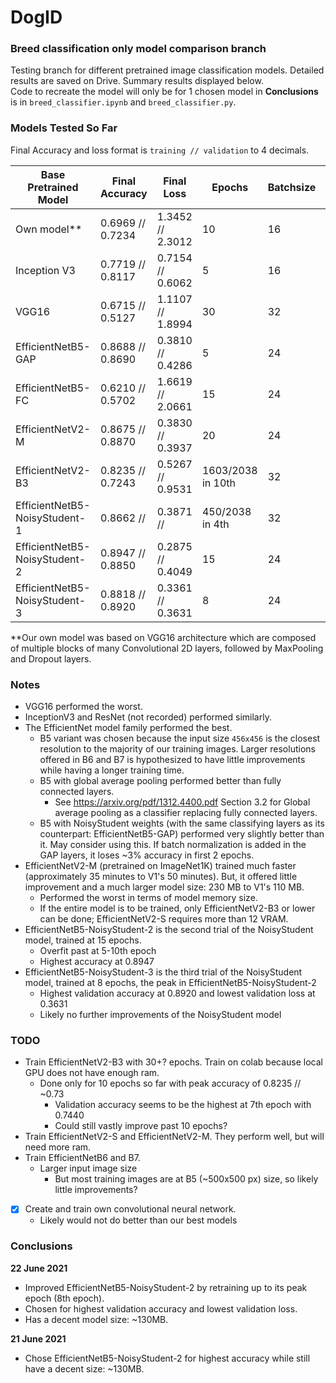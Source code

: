 # DogID

### Breed classification only model comparison branch
Testing branch for different pretrained image classification models.
Detailed results are saved on Drive. Summary results displayed below.\
Code to recreate the model will only be for 1 chosen model in **Conclusions** is in `breed_classifier.ipynb` and `breed_classifier.py`.

### Models Tested So Far
Final Accuracy and loss format is `training // validation` to 4 decimals.

| Base Pretrained Model         | Final Accuracy   | Final Loss       | Epochs            | Batchsize | Learning Rate | Training |
| ----------------------------- | ---------------- | -----------------| ----------------- | --------- | ------------- | -------- |
| Own model**                   | 0.6969 // 0.7234 | 1.3452 // 2.3012 | 10                | 16        | 0.001         | Own model|
| Inception V3                  | 0.7719 // 0.8117 | 0.7154 // 0.6062 | 5                 | 16        | 0.0001        | Top only |
| VGG16                         | 0.6715 // 0.5127 | 1.1107 // 1.8994 | 30                | 32        | 0.001         | Top only |
| EfficientNetB5-GAP            | 0.8688 // 0.8690 | 0.3810 // 0.4286 | 5                 | 24        | 0.001         | Top only |
| EfficientNetB5-FC             | 0.6210 // 0.5702 | 1.6619 // 2.0661 | 15                | 24        | 0.001         | Top only |
| EfficientNetV2-M              | 0.8675 // 0.8870 | 0.3830 // 0.3937 | 20                | 24        | 0.001         | Top only |
| EfficientNetV2-B3             | 0.8235 // 0.7243 | 0.5267 // 0.9531 | 1603/2038 in 10th | 32        | 0.001         | All      |
| EfficientNetB5-NoisyStudent-1 | 0.8662 //        | 0.3871 //        | 450/2038 in 4th   | 32        | 0.001         | Top only |
| EfficientNetB5-NoisyStudent-2 | 0.8947 // 0.8850 | 0.2875 // 0.4049 | 15                | 24        | 0.001         | Top only |
| EfficientNetB5-NoisyStudent-3 | 0.8818 // 0.8920 | 0.3361 // 0.3631 | 8                 | 24        | 0.001         | Top only |

**Our own model was based on VGG16 architecture which are composed of multiple blocks of
many Convolutional 2D layers, followed by MaxPooling and Dropout layers.

### Notes
- VGG16 performed the worst.
- InceptionV3 and ResNet (not recorded) performed similarly.
- The EfficientNet model family performed the best.
    - B5 variant was chosen because the input size `456x456` is the closest resolution to the majority of our training images. Larger resolutions offered in B6 and B7 is hypothesized to have little improvements while having a longer training time.
    - B5 with global average pooling performed better than fully connected layers.
        - See https://arxiv.org/pdf/1312.4400.pdf Section 3.2 for Global average pooling as a classifier replacing fully connected layers.
    - B5 with NoisyStudent weights (with the same classifying layers as its counterpart: EfficientNetB5-GAP) performed very slightly better than it. May consider using this. If batch normalization is added in the GAP layers, it loses ~3% accuracy in first 2 epochs.
- EfficientNetV2-M (pretrained on ImageNet1K) trained much faster (approximately 35 minutes to V1's 50 minutes). But, it offered little improvement and a much larger model size: 230 MB to V1's 110 MB.
    - Performed the worst in terms of model memory size.
    - If the entire model is to be trained, only EfficientNetV2-B3 or lower can be done; EfficientNetV2-S requires more than 12 VRAM.
- EfficientNetB5-NoisyStudent-2 is the second trial of the NoisyStudent model, trained at 15 epochs.
    - Overfit past at 5-10th epoch
    - Highest accuracy at 0.8947
- EfficientNetB5-NoisyStudent-3 is the third trial of the NoisyStudent model, trained at 8 epochs, the peak in EfficientNetB5-NoisyStudent-2
    - Highest validation accuracy at 0.8920 and lowest validation loss at 0.3631
    - Likely no further improvements of the NoisyStudent model

### TODO
- Train EfficientNetV2-B3 with 30+? epochs. Train on colab because local GPU does not have enough ram.
    - Done only for 10 epochs so far with peak accuracy of 0.8235 // ~0.73
        - Validation accuracy seems to be the highest at 7th epoch with 0.7440
        - Could still vastly improve past 10 epochs?
- Train EfficientNetV2-S and EfficientNetV2-M. They perform well, but will need more ram.
- Train EfficientNetB6 and B7.
    - Larger input image size
        - But most training images are at B5 (~500x500 px) size, so likely little improvements?
- [x] Create and train own convolutional neural network.
    - Likely would not do better than our best models

### Conclusions
**22 June 2021**
- Improved EfficientNetB5-NoisyStudent-2 by retraining up to its peak epoch (8th epoch).
- Chosen for highest validation accuracy and lowest validation loss.
- Has a decent model size: ~130MB.

**21 June 2021**
- Chose EfficientNetB5-NoisyStudent-2 for highest accuracy while still have a decent size: ~130MB.
